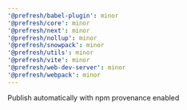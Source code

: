 ```yaml
---
'@prefresh/babel-plugin': minor
'@prefresh/core': minor
'@prefresh/next': minor
'@prefresh/nollup': minor
'@prefresh/snowpack': minor
'@prefresh/utils': minor
'@prefresh/vite': minor
'@prefresh/web-dev-server': minor
'@prefresh/webpack': minor
---
```


Publish automatically with npm provenance enabled

